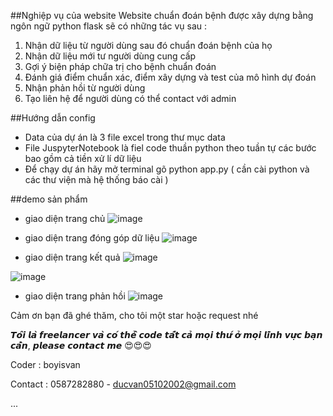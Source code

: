 ##Nghiệp vụ của website
Website chuẩn đoán bệnh được xây dựng bằng ngôn ngữ python flask sẽ có những tác vụ sau : 
1.	Nhận dữ liệu từ người dùng sau đó chuẩn đoán bệnh của họ
2.	Nhận dữ liệu mới tư người dùng cung cấp
3.	Gợi ý biện pháp chữa trị cho bệnh chuẩn đoán
4.	Đánh giá điểm chuẩn xác, điểm xây dựng và test của mô hình dự đoán
5.	Nhận phản hồi từ người dùng 
6.	Tạo liên hệ để người dùng có thể contact với admin

##Hướng dẫn config
- Data của dự án là 3 file excel trong thư mục data
- File JuspyterNotebook là fiel code thuần python theo tuần tự các bước bao gồm cả tiền xử lí dữ liệu
- Để chạy dự án hãy mở terminal gõ python app.py ( cần cài python và các thư viện mà hệ thống báo cài )

##demo sản phẩm
- giao diện trang chủ
![image](https://github.com/user-attachments/assets/d339c286-1a88-4b8e-a63c-0739a3d9cff8)

- giao diện trang đóng góp dữ liệu
![image](https://github.com/user-attachments/assets/3ff2137c-38b4-4cb3-9694-78d54b9d908d)

- giao diện trang kết quả
![image](https://github.com/user-attachments/assets/dd72f17f-cb50-494d-95f0-b48377b9ddcc)

![image](https://github.com/user-attachments/assets/99af3d19-7dce-4636-9e92-b6206a876e10)

- giao diện trang phản hồi
![image](https://github.com/user-attachments/assets/4a73c4bc-edbc-4ac0-aacd-eeed3bbb241c)

Cảm ơn bạn đã ghé thăm, cho tôi một star hoặc request nhé

𝙏𝙤̂𝙞 𝙡𝙖̀ 𝙛𝙧𝙚𝙚𝙡𝙖𝙣𝙘𝙚𝙧 𝙫𝙖̀ 𝙘𝙤́ 𝙩𝙝𝙚̂̉ 𝙘𝙤𝙙𝙚 𝙩𝙖̂́𝙩 𝙘𝙖̉ 𝙢𝙤̣𝙞 𝙩𝙝𝙪̛́ 𝙤̛̉ 𝙢𝙤̣𝙞 𝙡𝙞̃𝙣𝙝 𝙫𝙪̛̣𝙘 𝙗𝙖̣𝙣 𝙘𝙖̂̀𝙣, 𝙥𝙡𝙚𝙖𝙨𝙚 𝙘𝙤𝙣𝙩𝙖𝙘𝙩 𝙢𝙚 😍😍😍 

Coder : boyisvan 

Contact : 0587282880 - ducvan05102002@gmail.com





...
